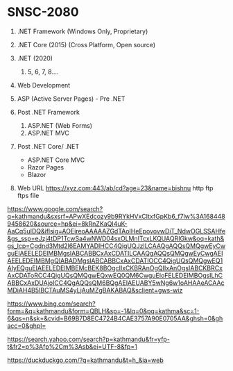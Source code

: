 # SNSC-2080

1. .NET Framework (Windows Only, Proprietary)
1. .NET Core (2015) (Cross Platform, Open source)
1. .NET (2020)
    1. 5, 6, 7, 8....

1. Web Development
1. ASP (Active Server Pages) - Pre .NET

1. Post .NET Framework
    1. ASP.NET (Web Forms)
    1. ASP.NET MVC
1. Post .NET Core/ .NET
    - ASP.NET Core MVC
    - Razor Pages
    - Blazor

1. Web URL
https://xyz.com:443/ab/cd?age=23&name=bishnu
http
ftp
ftps
file


https://www.google.com/search?q=kathmandu&sxsrf=APwXEdcozy9b9RYkHVxCItxfGpKb6_f7lw%3A1684489458620&source=hp&ei=8kRnZKaQI4uK-AaCq5uIDQ&iflsig=AOEireoAAAAAZGdTAoIHeEpovovwDiT_NdwOGLSSAHfe&gs_ssp=eJzj4tDP1TcwSa4wNWD04sxOLMnITcxLKQUAQRIGkw&oq=kath&gs_lcp=Cgdnd3Mtd2l6EAMYADIHCC4QigUQJzILCAAQgAQQsQMQgwEyCwguEIAEELEDEIMBMgsIABCABBCxAxCDATILCAAQgAQQsQMQgwEyCwgAEIAEELEDEIMBMgQIABADMgsIABCABBCxAxCDATIOCC4QigUQsQMQgwEQ1AIyEQguEIAEELEDEIMBEMcBEK8BOgcIIxCKBRAnOgQIIxAnOgsIABCKBRCxAxCDAToRCC4QigUQsQMQgwEQxwEQ0QM6CwguEIoFELEDEIMBOgsILhCABBCxAxDUAjoICC4QgAQQsQM6BQgAEIAEUABY5wNg6w1oAHAAeACAAcMDiAH4B5IBCTAuMS4yLjAuMZgBAKABAQ&sclient=gws-wiz


https://www.bing.com/search?form=&q=kathmandu&form=QBLH&sp=-1&lq=0&pq=kathma&sc=1-6&qs=n&sk=&cvid=B69B7D8EC4724B4CAE3757A90E0705AA&ghsh=0&ghacc=0&ghpl=


https://search.yahoo.com/search?p=kathmandu&fr=yfp-t&fr2=p%3Afp%2Cm%3Asb&ei=UTF-8&fp=1

https://duckduckgo.com/?q=kathmandu&t=h_&ia=web










